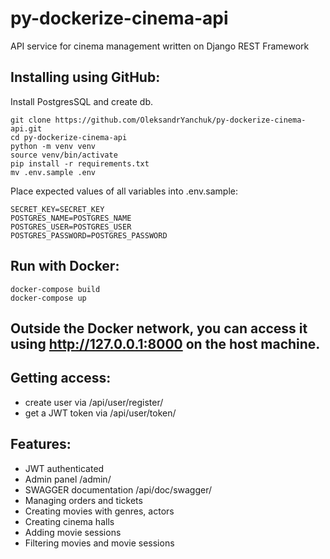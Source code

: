 # py-dockerize-cinema-api

API service for cinema management written on Django REST Framework

## Installing using GitHub:
Install PostgresSQL and create db.
```
git clone https://github.com/OleksandrYanchuk/py-dockerize-cinema-api.git
cd py-dockerize-cinema-api
python -m venv venv
source venv/bin/activate
pip install -r requirements.txt
mv .env.sample .env
```
Place expected values of all variables into .env.sample:
```
SECRET_KEY=SECRET_KEY
POSTGRES_NAME=POSTGRES_NAME
POSTGRES_USER=POSTGRES_USER
POSTGRES_PASSWORD=POSTGRES_PASSWORD
```
## Run with Docker:
```
docker-compose build
docker-compose up
```

## Outside the Docker network, you can access it using http://127.0.0.1:8000 on the host machine.

## Getting access:
- create user via /api/user/register/
- get a JWT token via /api/user/token/

## Features:
- JWT authenticated
- Admin panel /admin/
- SWAGGER documentation /api/doc/swagger/
- Managing orders and tickets
- Creating movies with genres, actors
- Creating cinema halls
- Adding movie sessions
- Filtering movies and movie sessions
